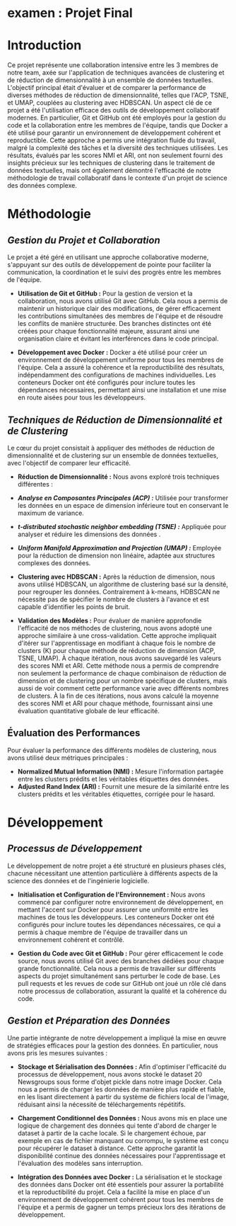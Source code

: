 # examen : Projet Final
# **Introduction**
Ce projet représente une collaboration intensive entre les 3 membres de notre team, axée sur l'application de techniques avancées de clustering et de réduction de dimensionnalité à un ensemble de données textuelles. L'objectif principal était d'évaluer et de comparer la performance de diverses méthodes de réduction de dimensionnalité, telles que l'ACP, TSNE, et UMAP, couplées au clustering avec HDBSCAN. Un aspect clé de ce projet a été l'utilisation efficace des outils de développement collaboratif modernes. En particulier, Git et GitHub ont été employés pour la gestion du code et la collaboration entre les membres de l'équipe, tandis que Docker a été utilisé pour garantir un environnement de développement cohérent et reproductible. Cette approche a permis une intégration fluide du travail, malgré la complexité des tâches et la diversité des techniques utilisées. Les résultats, évalués par les scores NMI et ARI, ont non seulement fourni des insights précieux sur les techniques de clustering dans le traitement de données textuelles, mais ont également démontré l'efficacité de notre méthodologie de travail collaboratif dans le contexte d'un projet de science des données complexe.

# **Méthodologie**

## *Gestion du Projet et Collaboration*
Le projet a été géré en utilisant une approche collaborative moderne, s'appuyant sur des outils de développement de pointe pour faciliter la communication, la coordination et le suivi des progrès entre les membres de l'équipe.


*   **Utilisation de Git et GitHub :**  Pour la gestion de version et la collaboration, nous avons utilisé Git avec GitHub. Cela nous a permis de maintenir un historique clair des modifications, de gérer efficacement les contributions simultanées des membres de l'équipe et de résoudre les conflits de manière structurée. Des branches distinctes ont été créées pour chaque fonctionnalité majeure, assurant ainsi une organisation claire et évitant les interférences dans le code principal.

*   **Développement avec Docker :** Docker a été utilisé pour créer un environnement de développement uniforme pour tous les membres de l'équipe. Cela a assuré la cohérence et la reproductibilité des résultats, indépendamment des configurations de machines individuelles. Les conteneurs Docker ont été configurés pour inclure toutes les dépendances nécessaires, permettant ainsi une installation et une mise en route aisées pour tous les développeurs.


## *Techniques de Réduction de Dimensionnalité et de Clustering*
Le cœur du projet consistait à appliquer des méthodes de réduction de dimensionnalité et de clustering sur un ensemble de données textuelles, avec l'objectif de comparer leur efficacité.
*   **Réduction de Dimensionnalité :** Nous avons exploré trois techniques différentes :

  * ***Analyse en Composantes Principales (ACP) :*** Utilisée pour transformer les données en un espace de dimension inférieure tout en conservant le maximum de variance.
  * ***t-distributed stochastic neighbor embedding (TSNE) :*** Appliquée pour analyser et réduire les dimensions des données .
  * ***Uniform Manifold Approximation and Projection (UMAP) :*** Employée pour la réduction de dimension non linéaire, adaptée aux structures complexes des données.

* **Clustering avec HDBSCAN :** Après la réduction de dimension, nous avons utilisé HDBSCAN, un algorithme de clustering basé sur la densité, pour regrouper les données. Contrairement à k-means, HDBSCAN ne nécessite pas de spécifier le nombre de clusters à l'avance et est capable d'identifier les points de bruit.

*   **Validation des Modèles :** Pour évaluer de manière approfondie l'efficacité de nos méthodes de clustering, nous avons adopté une approche similaire à une cross-validation. Cette approche impliquait d'itérer sur l'apprentissage en modifiant à chaque fois le nombre de clusters (K) pour chaque méthode de réduction de dimension (ACP, TSNE, UMAP). À chaque itération, nous avons sauvegardé les valeurs des scores NMI et ARI. Cette méthode nous a permis de comprendre non seulement la performance de chaque combinaison de réduction de dimension et de clustering pour un nombre spécifique de clusters, mais aussi de voir comment cette performance varie avec différents nombres de clusters.
À la fin de ces itérations, nous avons calculé la moyenne des scores NMI et ARI pour chaque méthode, fournissant ainsi une évaluation quantitative globale de leur efficacité.

## Évaluation des Performances
Pour évaluer la performance des différents modèles de clustering, nous avons utilisé deux métriques principales :
*   **Normalized Mutual Information (NMI) :** Mesure l'information partagée entre les clusters prédits et les véritables étiquettes des données.
*   **Adjusted Rand Index (ARI) :** Fournit une mesure de la similarité entre les clusters prédits et les véritables étiquettes, corrigée pour le hasard.

# **Développement**
## *Processus de Développement*
Le développement de notre projet a été structuré en plusieurs phases clés, chacune nécessitant une attention particulière à différents aspects de la science des données et de l'ingénierie logicielle.
*   **Initialisation et Configuration de l'Environnement :** Nous avons commencé par configurer notre environnement de développement, en mettant l'accent sur Docker pour assurer une uniformité entre les machines de tous les développeurs. Les conteneurs Docker ont été configurés pour inclure toutes les dépendances nécessaires, ce qui a permis à chaque membre de l'équipe de travailler dans un environnement cohérent et contrôlé.

* **Gestion du Code avec Git et GitHub :** Pour gérer efficacement le code source, nous avons utilisé Git avec des branches dédiées pour chaque grande fonctionnalité. Cela nous a permis de travailler sur différents aspects du projet simultanément sans perturber le code de base. Les pull requests et les revues de code sur GitHub ont joué un rôle clé dans notre processus de collaboration, assurant la qualité et la cohérence du code.
## *Gestion et Préparation des Données*
Une partie intégrante de notre développement a impliqué la mise en œuvre de stratégies efficaces pour la gestion des données. En particulier, nous avons pris les mesures suivantes :

* **Stockage et Sérialisation des Données :** Afin d'optimiser l'efficacité du processus de développement, nous avons stocké le dataset 20 Newsgroups sous forme d'objet pickle dans notre image Docker. Cela nous a permis de charger les données de manière plus rapide et fiable, en les lisant directement à partir du système de fichiers local de l'image, réduisant ainsi la nécessité de téléchargements répétitifs.

* **Chargement Conditionnel des Données :** Nous avons mis en place une logique de chargement des données qui tente d'abord de charger le dataset à partir de la cache locale. Si le chargement échoue, par exemple en cas de fichier manquant ou corrompu, le système est conçu pour récupérer le dataset à distance. Cette approche garantit la disponibilité continue des données nécessaires pour l'apprentissage et l'évaluation des modèles sans interruption.

* **Intégration des Données avec Docker :** La sérialisation et le stockage des données dans Docker ont été essentiels pour assurer la portabilité et la reproductibilité du projet. Cela a facilité la mise en place d'un environnement de développement cohérent pour tous les membres de l'équipe et a permis de gagner un temps précieux lors des itérations de développement.


